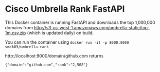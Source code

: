 # Cisco Umbrella Rank FastAPI

This Docker container is running FastAPI and downloads the top 1,000,000 domains from http://s3-us-west-1.amazonaws.com/umbrella-static/top-1m.csv.zip (which is updated daily) on build.

You can run the container using
`docker run -it -p 8000:8000  smck83/umbrella-rank`

http://localhost:8000/domain/github.com returns

`{"domain":"github.com","rank":"2,508"}`
